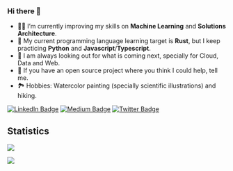 ### Hi there 👋

- 🧑‍🔬 I’m currently improving my skills on **Machine Learning** and **Solutions Architecture**.
- 🌱 My current programming language learning target is **Rust**, but I keep practicing **Python** and **Javascript**/**Typescript**.
- 🔭 I am always looking out for what is coming next, specially for Cloud, Data and Web.
- 👯 If you have an open source project where you think I could help, tell me.
- 🏞 Hobbies: Watercolor painting (specially scientific illustrations) and hiking.


[![LinkedIn Badge](https://img.shields.io/badge/LinkedIn-Profile-informational?style=flat&logo=linkedin&logoColor=white&color=0D76A8)](https://www.linkedin.com/in/nunobarreto/)
[![Medium Badge](https://img.shields.io/badge/Twitter-Profile-informational?style=flat&logo=twitter&logoColor=white&color=1CA2F1)](https://twitter.com/nbarr)
[![Twitter Badge](https://img.shields.io/badge/Medium-Profile-informational?style=flat&logo=medium&logoColor=white&color=1CA2F1)](https://medium.com/@nbarr)

## Statistics
<p>
  <img align="center" src="https://github-readme-stats.vercel.app/api/top-langs/?username=washimimizuku&layout=compact&langs_count=6&hide=CSS,SCSS,HTML,EJS,Twig,Jinja,Smarty,Handlebars,Hack,Jupyter+Notebook&title_color=f3b745&text_color=fff&icon_color=f3b745&bg_color=14171A" />
</p>
<p>
  <img align="center" src="https://github-readme-stats.vercel.app/api?username=washimimizuku&show_icons=true&theme=radical" />
</p>
